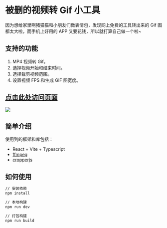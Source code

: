 # 被删的视频转 Gif 小工具

因为想给家里啊猪猫猫和小朋友们做表情包，发现网上免费的工具转出来的 Gif 图都太大啦，而手机上好用的 APP 又要花钱，所以就打算自己做一个啦~

## 支持的功能

1. MP4 视频转 Gif。
2. 选择视频开始和结束时间。
3. 选择裁剪视频范围。
4. 设置视频 FPS 和生成 GIF 图宽度。

## [点击此处访问页面](https://godbasin.github.io/video-to-gif/)
![](https://github-imglib-1255459943.cos.ap-chengdu.myqcloud.com/video2gif-website.png)

## 简单介绍

使用到的框架和库包括：
- React + Vite + Typescript
- [ffmpeg](https://github.com/ffmpegwasm/ffmpeg.wasm)
- [cropperjs](https://github.com/fengyuanchen/cropperjs)

## 如何使用

``` cmd
// 安装依赖
npm install

// 本地构建
npm run dev

// 打包构建
npm run build
```